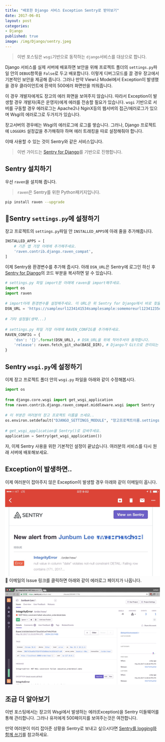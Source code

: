 ```yaml
---
title: "배포한 Django 서비스 Exception Sentry로 받아보기"
date: 2017-06-01
layout: post
categories:
- Django
published: true
image: /img/Django/sentry.jpeg
---
```


> 이번 포스팅은 `wsgi`기반으로 동작하는 `django`서비스를 대상으로 합니다.

Django 서비스를 실제 서버에 배포하면 보안을 위해 프로젝트 폴더의 `settings.py`파일 안의 `DEBUG`항목을 `False`로 두고 배포합니다. 이렇게 디버그모드를 끌 경우 장고에서 기본적인 보안을 제공해 줍니다. 그러나 만약 View나 Model에서 Exception이 발생했을 경우 클라이언트에 흰색의 500에러 화면만을 띄워줍니다.

이 경우 개발자에게도 장고의 에러 화면을 보여주지 않습니다. 따라서 Exception이 발생할 경우 개발자(혹은 운영자)에게 에러를 전송할 필요가 있습니다. `wsgi` 기반으로 서버를 구동할 경우 에러로그는 Apache2나 NginX등의 웹서버의 접근/에러로그가 있으며 Wsgi의 에러로그로 두가지가 있습니다.

장고서버의 경우에는 Wsgi의 에러로그에 로그를 쌓습니다. 그러나, Django 프로젝트에 `LOGGERS` 설정값을 추가해줘야 하며 에러 트래킹을 따로 설정해줘야 합니다.

이때 사용할 수 있는 것이 Sentry와 같은 서비스입니다.

> 이번 가이드는 [Sentry for Django](https://docs.sentry.io/clients/python/integrations/django/)를 기반으로 진행합니다.

## Sentry 설치하기

우선 `raven`을 설치해 줍니다. 

> `raven`은 Sentry를 위한 Python패키지입니다. 

```sh
pip install raven --upgrade
```

## Sentry `settings.py`에 설정하기

장고 프로젝트의 `settings.py`파일 안 `INSTALLED_APPS`에 아래 줄을 추가해줍니다.

```py
INSTALLED_APPS = [
    # 기존 앱 가장 아래에 추가해주세요.
    'raven.contrib.django.raven_compat',
]
```

이제 Sentry용 환경변수를 추가해 줍시다. 아래 `DSN_URL`은 Sentry에 로그인 하신 후 [Sentry for Django](https://docs.sentry.io/clients/python/integrations/django/#setup)의 코드 부분을 복사하면 알 수 있습니다.

```py
# settings.py 파일 import문 아래에 raven을 import해주세요.
import os
import raven

# import아래 환경변수를 설정해주세요. 이 URL은 위 Sentry for Django에서 바로 찾을 수 있습니다.
DSN_URL = 'https://sampleurl1234141534samplesample:somemoreurl12341235dfaetr@sentry.io/123456'

# 기타 설정들(생략...)

# settings.py 파일 가장 아래에 RAVEN_CONFIG를 추가해주세요.
RAVEN_CONFIG = {
    'dsn': '{}'.format(DSN_URL), # DSN_URL을 위에 적어주셔야 동작합니다.
    'release': raven.fetch_git_sha(BASE_DIR), # Django가 Git으로 관리되는 경우 자동으로 커밋 버전에 따른 트래킹을 해줍니다.
}
```

## Sentry `wsgi.py`에 설정하기

이제 장고 프로젝트 폴더 안의 `wsgi.py` 파일을 아래와 같이 수정해봅시다.

```py
import os

from django.core.wsgi import get_wsgi_application
from raven.contrib.django.raven_compat.middleware.wsgi import Sentry

# 이 부분은 여러분의 장고 프로젝트 이름을 쓰세요..
os.environ.setdefault("DJANGO_SETTINGS_MODULE", "장고프로젝트이름.settings")

# get_wsgi_application을 Sentry()로 감싸주세요.
application = Sentry(get_wsgi_application())
```

자, 이제 Sentry 사용을 위한 기본적인 설정이 끝났습니다. 여러분의 서비스를 다시 원래 서버에 배포해보세요.

## Exception이 발생하면..

이제 여러분이 잡아주지 않은 Exception이 발생할 경우 아래와 같이 이메일이 옵니다.

![sentry django integrity error log mail](/img/Django/sentry_mail.jpeg)

이메일의 Issue 링크를 클릭하면 아래와 같이 에러로그 페이지가 나옵니다.

![Sentry django integrity error log web page](/img/Django/sentry_web.png)

## 조금 더 알아보기

이번 포스팅에서는 장고의 Wsgi에서 발생하는 에러(Exception)을 Sentry 미들웨어를 통해 관리합니다. 그러나 유저에게 500페이지를 보여주는것은 여전합니다.

만약 여러분이 미리 잡아준 상황을 Sentry로 보내고 싶으시다면 [Sentry를 logging와 함께 쓰기](https://docs.sentry.io/clients/python/integrations/django/#integration-with-logging)를 참고하세요.
